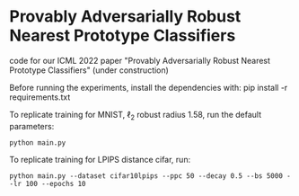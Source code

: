 # Provably Adversarially Robust Nearest Prototype Classifiers
code for our ICML 2022 paper "Provably Adversarially Robust Nearest Prototype Classifiers" (under construction)

Before running the experiments, install the dependencies with:
    pip install -r requirements.txt
    
To replicate training for MNIST, $\ell_2$ robust radius $1.58$, run the default parameters:

    python main.py 
    
To replicate training for LPIPS distance cifar, run:

    python main.py --dataset cifar10lpips --ppc 50 --decay 0.5 --bs 5000 --lr 100 --epochs 10
